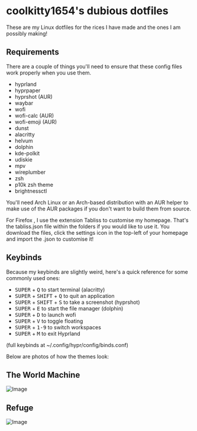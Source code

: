 # coolkitty1654's dubious dotfiles
These are my Linux dotfiles for the rices I have made and the ones I am possibly making!

## Requirements

There are a couple of things you'll need to ensure that these config files work properly when you use them.

- hyprland
- hyprpaper
- hyprshot (AUR)
- waybar
- wofi
- wofi-calc (AUR)
- wofi-emoji (AUR)
- dunst
- alacritty
- helvum
- dolphin 
- kde-polkit
- udiskie
- mpv
- wireplumber
- zsh
- p10k zsh theme
- brightnessctl

You'll need Arch Linux or an Arch-based distribution with an AUR helper to make use of the AUR packages if you don't want to build them from source.

For Firefox , I use the extension Tabliss to customise my homepage. That's the tabliss.json file within the folders if you would like to use it. You download the files, click the settings icon in the top-left of your homepage and import the .json to customise it!

## Keybinds

Because my keybinds are slightly weird, here's a quick reference for some commonly used ones:

- <kbd>SUPER</kbd> + <kbd>Q</kbd> to start terminal (alacritty)
- <kbd>SUPER</kbd> + <kbd>SHIFT</kbd> + <kbd>Q</kbd> to quit an application
- <kbd>SUPER</kbd> + <kbd>SHIFT</kbd> + <kbd>S</kbd> to take a screenshot (hyprshot)
- <kbd>SUPER</kbd> + <kbd>E</kbd> to start the file manager (dolphin)
- <kbd>SUPER</kbd></kbd> + <kbd>D</kbd> to launch wofi
- <kbd>SUPER</kbd> + <kbd>V</kbd> to toggle floating
- <kbd>SUPER</kbd> + <kbd>1-9</kbd> to switch workspaces
- <kbd>SUPER</kbd> + <kbd>M</kbd> to exit Hyprland

(full keybinds at ~/.config/hypr/config/binds.conf)

Below are photos of how the themes look:

## The World Machine

![Image](https://github.com/coolkitty1654/dotfiles/blob/a049fe5e569e8cbb54fbd459631beb67a309ac66/Pictures/twm.png)

## Refuge

![Image](https://github.com/coolkitty1654/dotfiles/blob/211877c46b300391bd6fbc6e8495271a76589e2b/Pictures/refuge.png)
